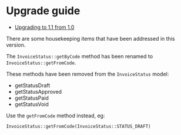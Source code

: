 # Upgrade guide

- [Upgrading to 1.1 from 1.0](#upgrade-1.1)

There are some housekeeping items that have been addressed in this version.

The `InvoiceStatus::getByCode` method has been renamed to `InvoiceStatus::getFromCode`.

These methods have been removed from the `InvoiceStatus` model:

- getStatusDraft
- getStatusApproved
- getStatusPaid
- getStatusVoid

Use the `getFromCode` method instead, eg:

    InvoiceStatus::getFromCode(InvoiceStatus::STATUS_DRAFT)
